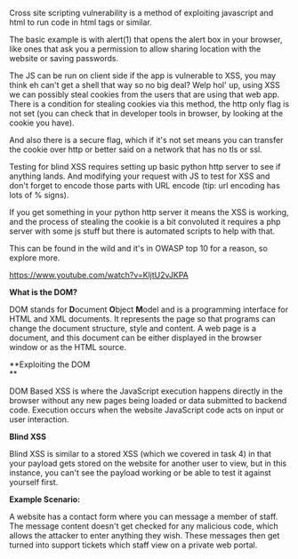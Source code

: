 Cross site scripting vulnerability is a method of exploiting javascript and html 
to run code in html tags or similar.

The basic example is with alert(1) that opens the alert box in your browser, like ones that ask you a permission to allow sharing location with the website or saving passwords.

The JS can be run on client side if the app is vulnerable to XSS, you may think eh can't get a shell that way so no big deal?
Welp hol' up, using XSS we can possibly steal cookies from the users that are using that web app.
There is a condition for stealing cookies via this method, the http only flag is not set (you can check that in developer tools in browser, by looking at the cookie you have).

And also there is a secure flag, which if it's not set means you can transfer the cookie over http or better said on a network that has no tls or ssl.

Testing for blind XSS requires setting up basic python http server to see if anything lands.
And modifying your request with JS to test for XSS and don't forget to encode those parts with URL encode (tip: url encoding has lots of % signs).

If you get something in your python http server it means the XSS is working, and the process of stealing the cookie is a bit convoluted it requires a php server with some js stuff but there is automated scripts to help with that.

This can be found in the wild and it's in OWASP top 10 for a reason, so explore more.

https://www.youtube.com/watch?v=KljtU2vJKPA

**What is the DOM?**  

DOM stands for **D**ocument **O**bject **M**odel and is a programming interface for HTML and XML documents. It represents the page so that programs can change the document structure, style and content. A web page is a document, and this document can be either displayed in the browser window or as the HTML source.

**Exploiting the DOM  
**

DOM Based XSS is where the JavaScript execution happens directly in the browser without any new pages being loaded or data submitted to backend code. Execution occurs when the website JavaScript code acts on input or user interaction.

**Blind XSS**

  
Blind XSS is similar to a stored XSS (which we covered in task 4) in that your payload gets stored on the website for another user to view, but in this instance, you can't see the payload working or be able to test it against yourself first.  
  
**Example Scenario:**  
  
A website has a contact form where you can message a member of staff. The message content doesn't get checked for any malicious code, which allows the attacker to enter anything they wish. These messages then get turned into support tickets which staff view on a private web portal.
